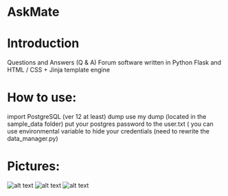 # AskMate 



<h1>Introduction</h1>
Questions and Answers (Q & A) Forum software written in Python Flask and HTML / CSS + Jinja template engine

<h1>How to use:</h1>
import PostgreSQL (ver 12 at least) dump
use my dump (located in the sample_data folder)
put your postgres password to the user.txt ( you can use environmental variable to hide your credentials (need to rewrite the data_manager.py)
<h1>Pictures:</h1>

![alt text](https://i.imgur.com/kiXQv3L.png)
![alt text](https://i.imgur.com/6OMZTkd.png)
![alt text](https://i.imgur.com/2vF12Qo.png)

